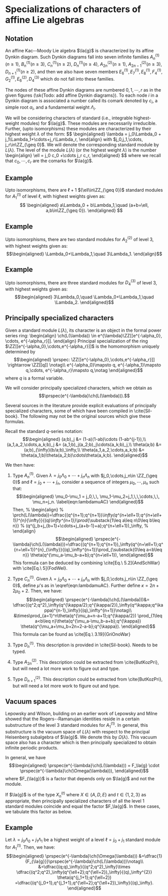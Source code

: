 
# Specializations of characters of affine Lie algebras

## Notation

An affine Kac--Moody Lie algebra $\la{g}$ is characterized by its affine Dynkin diagram. Such Dynkin diagrams fall into seven infinite families $A_n^{(1)} (n\geq 1)$, $B_n^{(1)} (n\geq 3)$, $C_n^{(1)} (n\geq 2)$, 
$D_n^{(1)} (n\geq 4)$, $A_{2n}^{(2)} (n\geq 1)$, $A_{2n-1}^{(2)} (n\geq 3)$,  $D_{n+1}^{(1)} (n\geq 2)$, and then we also have seven members
$E_6^{(1)}, E_7^{(1)}, E_8^{(1)}, F_4^{(1)}, G_2^{(1)}, E_6^{(2)}, D_4^{(3)}$ which do not fall into these families.


The nodes of these affine Dynkin diagrams are numbered $0,1,\cdots, r$ as in the given figures (\sk{Todo: add affine Dynkin diagrams}). To each node $i$ in a Dynkin diagram is associated a number called its comark denoted by $c_i$, a simple root $\alpha_i$, and a fundamental weight $\Lambda_i$.

We will be considering characters of standard (i.e., integrable highest-weight modules) for $\la{g}$. These modules are necessarily irreducible. Further, (upto isomorphisms) these modules are characterized by their highest weight $\lambda$ of the form:
$$ \begin{aligned}
\lambda = j_0\Lambda_0 + j_1\Lambda_1+\cdots+j_r\Lambda_r,
\end{align}
with $j_0,j_1,\cdots, j_r\in\ZZ_{\geq 0}$. We will denote the corresponding standard module by $L(\lambda)$.
The level of the module $L(\lambda)$ (or the highest weight $\lambda$) is the number
\begin{align}
    \ell = j_0 c_0 +\cdots j_r c_r,
\end{aligned}
$$
where we recall that $c_0,\cdots, c_r$ are the comarks for $\la{g}$.

## Example

Upto isomorphisms, there are $\ell+1$ $(\ell\in\ZZ_{\geq 0})$ standard modules for $A_1^{(1)}$ of level $\ell$, with highest weights given as:
$$ \begin{aligned}
a\Lambda_0 + b\Lambda_1,\quad (a+b=\ell, a,b\in\ZZ_{\geq 0}).
\end{aligned}
$$

## Example

Upto isomorphisms, there are two standard modules for $A_2^{(2)}$ of level $3$, with highest weights given as:
$$\begin{aligned}
\Lambda_0+\Lambda_1,\quad 3\Lambda_1.
\end{align}$$

## Example

Upto isomorphisms, there are three standard modules for $D_4^{(3)}$ of level $3$, with highest weights given as:
$$\begin{aligned}
3\Lambda_0,\quad \Lambda_0+\Lambda_1,\quad \Lambda_2.
\end{aligned}$$

## Principally specialized characters

Given a standard module $L(\lambda)$, its character is an object in the formal power series ring:
\begin{align}
\ch(L(\lambda)) \in e^{\lambda}\ZZ[[e^{-\alpha_0}, \cdots, e^{-\alpha_r}]].
\end{align}
Principal specialization of the ring $\ZZ[[e^{-\alpha_0},\cdots,e^{-\alpha_r}]]$ is the homomorphism uniquely determined by
$$\begin{aligned}
\prspec: \ZZ[[e^{-\alpha_0},\cdots,e^{-\alpha_r}]] \rightarrow \ZZ[[q]] \notag\\
e^{-\alpha_0}\mapsto q, e^{-\alpha_1}\mapsto q,\cdots, e^{-\alpha_r}\mapsto q,\notag
\end{aligned}$$
where $q$ is a formal variable.

We will consider principally specialized characters, which we obtain as
$$\prspec(e^{-\lambda}\ch(L(\lambda))).$$


Several sources in the literature provide explicit evaluations of principally specialized characters,
some of which have been compiled in \cite{Sil-book}.
The following may not be the original sources which give these formulas. 

Recall the standard $q$-series notation:
$$\begin{aligned}
(a;b)_j &= (1-a)(1-ab)\cdots (1-ab^{j-1}),\\
(a_1,a_2,\cdots,a_k;b)_j &= (a_1;b)_j(a_2;b)_j\cdots(a_k;b)_j,\\
\theta(a;b) &= (a;b)_{\infty}(b/a;b)_\infty,\\
\theta(a_1,a_2,\cdots,a_k;b) &= \theta(a_1;b)\theta(a_2;b)\cdots\theta(a_k;b).
\end{aligned}$$

We then have:
1. Type $A_n^{(1)}$. Given $\lambda = j_0\Lambda_0+\cdots+j_n\Lambda_n$ with $j_0,\cdots,j_n\in \ZZ_{\geq 0}$ and $\ell=j_0+\cdots+j_n$,  consider a sequence of integers $\mu_0,\cdots, \mu_n$ such that:
$$\begin{aligned}
\mu_0-\mu_1 = j_0,\,\, \mu_1-\mu_2=j_1,\,\,\cdots,\,\, \mu_n=j_n.
\label{eqn:lambdamuAC}
\end{aligned}$$
Then,
% \begin{align}
% \prch(L(\lambda))=\dfrac{(q^{n+1};q^{n+1})_\infty(q^{n+\ell+1};q^{n+\ell+1})^{n}_{\infty}}{(q)_\infty^{n+1}}\prod_{\substack{1\leq a\leq n\\0\leq b\leq n}}
% (q^{j_b+j_{b+1}+\cdots+j_{a+b-1}+a};q^{n+\ell+1})_\infty,
% \end{align}
$$\begin{aligned}
\prspec(e^{-\lambda}\ch(L(\lambda)))=\dfrac{(q^{n+1};q^{n+1})_\infty(q^{n+\ell+1};q^{n+\ell+1})^{n}_{\infty}}{(q)_\infty^{n+1}}\prod_{\substack{0\leq a<b\leq n}}
 \theta(q^{\mu_a-\mu_b-a+b};q^{n+\ell+1}),
 \end{aligned}$$
This formula can be deduced by combining \cite[Eq.\ 5.2]{AndSchWar} with \cite[Eq.\ 5]{FodWel}.

2. Type $C_n^{(1)}$. Given $\lambda = j_0\Lambda_0+\cdots+j_n\Lambda_n$ with $j_0,\cdots,j_n\in \ZZ_{\geq 0}$, define $\mu$'s as in \eqref{eqn:lambdamuAC}.
Further define $\kappa = 2n+2\mu_0+2$.
Then, we have:
$$\begin{aligned}
\prspec(e^{-\lambda}\ch(L(\lambda)))&=
\dfrac{(q^2;q^2)_\infty(q^{\kappa/2};q^{\kappa/2})_\infty(q^\kappa;q^\kappa)^{n-1}_\infty}{(q)_\infty^{n+1}}\notag\\
&\times\prod_{a=1}^n\theta(q^{\mu_a+n-a+1};q^{\kappa/2})
\prod_{1\leq a<b\leq n}\theta(q^{\mu_a-\mu_b-a+b};q^{\kappa})
\theta(q^{\mu_a+\mu_b+2n+2-a-b};q^{\kappa}).
\end{aligned}$$
This formula can be found as \cite[Eq.\ 3.19]{GriOnoWar}

3. Type $D_n^{(1)}$. This description is provided in \cite{Sil-book}. Needs to be typed.

4. Type $A_{2n}^{(2)}$. This description could be extracted from \cite{ButKozPri}, but will need a lot more work to figure out and type.

5. Type $D_{n+1}^{(2)}$. This description could be extracted from \cite{ButKozPri}, but will need a lot more work to figure out and type.

## Vacuum spaces

Lepowsky and Wilson, building on an earlier work of Lepowsky and Milne showed that the Rogers--Ramanujan identities reside in a certain substructure of the level $3$ standard modules for $A_1^{(1)}$. In general, this substructure is the vacuum space of $L(\lambda)$ with respect to the principal Heisenberg subalgebra of $\la{g}$.  We denote this by $\Omega(\lambda)$. This vacuum space also has a character which is then principally specialized to obtain infinite periodic products.

In general, we have 
$$\begin{aligned}
\prspec(e^{-\lambda}\ch(L(\lambda))) = F_\la{g} \cdot \prspec(e^{-\lambda}\ch(\Omega(\lambda))),
\end{aligned}$$
where $F_{\la{g}}$ is a factor that depends only on $\la{g}$ and not the module.

If $\la{g}$ is of the type $X_n^{(t)}$ where $X\in \{A,D,E\}$ and $t\in \{1,2,3\}$ as appropriate, then principally specialized characters of all the level $1$ standard modules coincide and equal the factor $F_\la{g}$. In these cases, we tabulate this factor as below.


## Example

Let $\lambda=j_0\Lambda_0+j_1\Lambda_1$ be a highest weight of a level $\ell=j_0+j_1$ standard module for $A_1^{(1)}$. Then, we have:
$$\begin{aligned}
\prspec(e^{-\lambda}\ch(\Omega(\lambda))) &=\dfrac{1}{F_{\la{g}}}\prspec(e^{-\lambda}\ch(L(\lambda)))\notag\\
&=\dfrac{(q;q)_\infty}{(q^2;q^2)_\infty}\times
\dfrac{(q^2;q^2)_\infty(q^{\ell+2};q^{\ell+2})_\infty}{(q)_\infty^{2}}
\theta(q^{j_1+1};q^{\ell+2})
=\dfrac{(q^{j_0+1},q^{j_1+1},q^{\ell+2};q^{\ell+2})_\infty}{(q)_\infty}.
\end{aligned}$$

